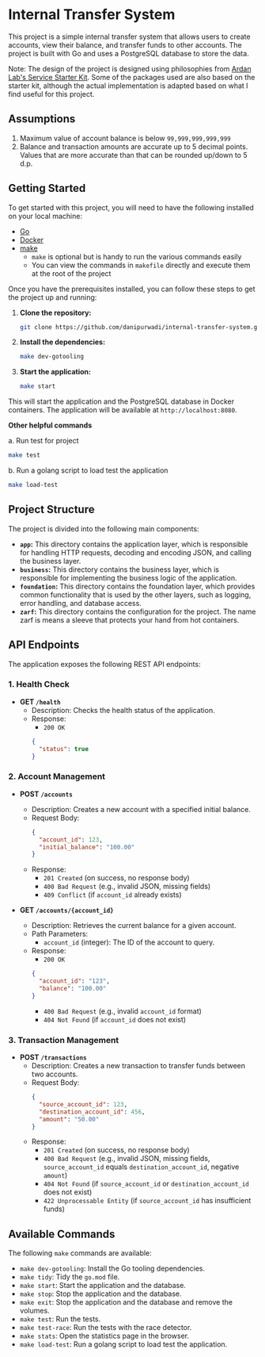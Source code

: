 # Internal Transfer System

This project is a simple internal transfer system that allows users to create accounts, view their balance, and transfer funds to other accounts. The project is built with Go and uses a PostgreSQL database to store the data.

Note: The design of the project is designed using philosophies from [Ardan Lab's Service Starter Kit](https://github.com/ardanlabs/service). Some of the packages used are also based on the starter kit, although the actual implementation is adapted based on what I find useful for this project.

## Assumptions

1. Maximum value of account balance is below `99,999,999,999,999`
2. Balance and transaction amounts are accurate up to 5 decimal points. Values that are more accurate than that can be rounded up/down to 5 d.p.

## Getting Started

To get started with this project, you will need to have the following installed on your local machine:

- [Go](https://golang.org/)
- [Docker](https://www.docker.com/)
- [make](https://www.gnu.org/software/make/)
  - `make` is optional but is handy to run the various commands easily
  - You can view the commands in `makefile` directly and execute them at the root of the project

Once you have the prerequisites installed, you can follow these steps to get the project up and running:

1.  **Clone the repository:**

    ```bash
    git clone https://github.com/danipurwadi/internal-transfer-system.git
    ```

2.  **Install the dependencies:**

    ```bash
    make dev-gotooling
    ```

3.  **Start the application:**

    ```bash
    make start
    ```

This will start the application and the PostgreSQL database in Docker containers. The application will be available at `http://localhost:8080`.

**Other helpful commands**

a. Run test for project

```bash
make test
```

b. Run a golang script to load test the application

```bash
make load-test
```

## Project Structure

The project is divided into the following main components:

- **`app`:** This directory contains the application layer, which is responsible for handling HTTP requests, decoding and encoding JSON, and calling the business layer.
- **`business`:** This directory contains the business layer, which is responsible for implementing the business logic of the application.
- **`foundation`:** This directory contains the foundation layer, which provides common functionality that is used by the other layers, such as logging, error handling, and database access.
- **`zarf`:** This directory contains the configuration for the project. The name zarf is means a sleeve that protects your hand from hot containers.

## API Endpoints

The application exposes the following REST API endpoints:

### 1. Health Check

- **GET `/health`**
  - Description: Checks the health status of the application.
  - Response:
    - `200 OK`
    ```json
    {
      "status": true
    }
    ```

### 2. Account Management

- **POST `/accounts`**

  - Description: Creates a new account with a specified initial balance.
  - Request Body:
    ```json
    {
      "account_id": 123,
      "initial_balance": "100.00"
    }
    ```
  - Response:
    - `201 Created` (on success, no response body)
    - `400 Bad Request` (e.g., invalid JSON, missing fields)
    - `409 Conflict` (if `account_id` already exists)

- **GET `/accounts/{account_id}`**
  - Description: Retrieves the current balance for a given account.
  - Path Parameters:
    - `account_id` (integer): The ID of the account to query.
  - Response:
    - `200 OK`
    ```json
    {
      "account_id": "123",
      "balance": "100.00"
    }
    ```
    - `400 Bad Request` (e.g., invalid `account_id` format)
    - `404 Not Found` (if `account_id` does not exist)

### 3. Transaction Management

- **POST `/transactions`**
  - Description: Creates a new transaction to transfer funds between two accounts.
  - Request Body:
    ```json
    {
      "source_account_id": 123,
      "destination_account_id": 456,
      "amount": "50.00"
    }
    ```
  - Response:
    - `201 Created` (on success, no response body)
    - `400 Bad Request` (e.g., invalid JSON, missing fields, `source_account_id` equals `destination_account_id`, negative `amount`)
    - `404 Not Found` (if `source_account_id` or `destination_account_id` does not exist)
    - `422 Unprocessable Entity` (if `source_account_id` has insufficient funds)

## Available Commands

The following `make` commands are available:

- `make dev-gotooling`: Install the Go tooling dependencies.
- `make tidy`: Tidy the `go.mod` file.
- `make start`: Start the application and the database.
- `make stop`: Stop the application and the database.
- `make exit`: Stop the application and the database and remove the volumes.
- `make test`: Run the tests.
- `make test-race`: Run the tests with the race detector.
- `make stats`: Open the statistics page in the browser.
- `make load-test`: Run a golang script to load test the application.
